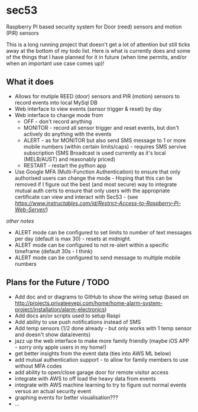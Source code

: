# sec53
Raspberry PI based security system for Door (reed) sensors and motion (PIR) sensors

This is a long running project that doesn't get a lot of attention but still ticks away at the bottom of my todo list. Here is what is currently does and some of the things that I have planned for it in future (when time permits, and/or when an important use case comes up)!

## What it does
* Allows for mutiple REED (door) sensors and PIR (motion) sensors to record events into local MySql DB
* Web interface to view events (sensor trigger & reset) by day
* Web interface to change mode from 
  * OFF - don't record anything
  * MONITOR - record all sensor trigger and reset events, but don't actively do anything with the events
  * ALERT - as for MONITOR but also send SMS message to 1 or more mobile numbers (within certain limits/caps) - requires SMS servive subscription (SMS Broadcast is used currently as it's local (MELB/AUST) and reasonably priced)
  * RESTART - restart the python app
* Use Google MFA (Multi-Function Authentication) to ensure that only authorised users can change the mode - Hoping that this can be removed if I figure out the best (and most secure) way to integrate mutual auth certs to ensure that only users with the appropriate certificate can view and interact with Sec53 - (see _https://www.instructables.com/id/Restrict-Access-to-Raspberry-Pi-Web-Server/_)

_other notes_
* ALERT mode can be configured to set limits to number of text messages per day (default is max 30) - resets at midnight.
* ALERT mode can be configured to not re-alert within a specific timeframe (default 30s - I think)
* ALERT mode can be configured to send message to multiple mobile numbers

## Plans for the Future / TODO
* Add doc and or diagrams to GitHub to show the wiring setup (based on http://projects.privateeyepi.com/home/home-alarm-system-project/installation/alarm-electronics)
* Add docs an/or scripts used to setup Raspi
* Add ability to use push notifications instead of SMS
* Add temp sensors (1/2 done already - but only works with 1 temp sensor and doesn't show data/events)
* jazz up the web interface to make more family friendly (maybe iOS APP - sorry only apple users in my home!)
* get better insights from the event data (ties into AWS ML below)
* add mutual authentication support - to allow for family members to use without MFA codes
* add ability to open/close garage door for remote visitor access
* integrate with AWS to off load the heavy data from events
* integrate with AWS machine learning to try to figure out normal events versus an actual security event
* graphing events for better visualisation???
* ...
